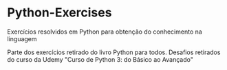 # Python-Exercises
Exercícios resolvidos em Python para obtenção do conhecimento na linguagem

Parte dos exercícios retirado do livro Python para todos.
Desafios retirados do curso da Udemy "Curso de Python 3: do Básico ao Avançado"
